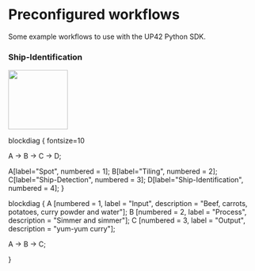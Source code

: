 # Preconfigured workflows

Some example workflows to use with the UP42 Python SDK.

### Ship-Identification

<img align="leff" src="https://metadata.up42.com/54217695-73f4-4528-a575-a429e9af6568/Block_Thumbnail_Ship_Identification1590606665498.png" alt="" width="120"/>

blockdiag {
   fontsize=10
   
   A -> B -> C -> D;
   
   A[label="Spot", numbered = 1];
   B[label="Tiling", numbered = 2];
   C[label="Ship-Detection", numbered = 3];
   D[label="Ship-Identification", numbered = 4];
}


blockdiag {
   A [numbered = 1, label = "Input", description = "Beef, carrots, potatoes, curry powder and water"];
   B [numbered = 2, label = "Process", description = "Simmer and simmer"];
   C [numbered = 3, label = "Output", description = "yum-yum curry"];

   A -> B -> C;
   
}
